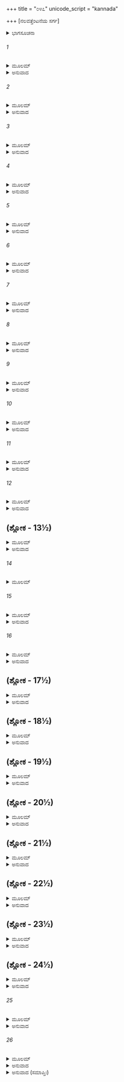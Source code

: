 +++
title = "೦೪೭"
unicode_script = "kannada"

+++
[ನಲವತ್ತೆಂಟನೆಯ ಸರ್ಗ]



<details><summary>ಭಾಗಸೂಚನಾ</summary>

ಶ್ರೀರಾಮನಿಗೆ ಸೀತೆಯ ಸಂದೇಶ, ಲಕ್ಷ್ಮಣನ ಪ್ರಯಾಣ
</details>

###### 1


<details><summary>ಮೂಲಮ್</summary>

ಲಕ್ಷ್ಮಣಸ್ಯ ವಚಃ ಶ್ರುತ್ವಾ ದಾರುಣಂ ಜನಕಾತ್ಮಜಾ ।  
ಪರಂ ವಿಷಾದಮಾಗಮ್ಯ ವೈದೇಹೀ ನಿಪಪಾತ ಹ ॥
</details>

<details><summary>ಅನುವಾದ</summary>

ಲಕ್ಷ್ಮಣನು ಹೇಳಿದ ದಾರುಣವಾದ ಮಾತನ್ನು ಕೇಳಿ ವೈದೇಹಿಯು ಅತ್ಯಂತ ವಿಷಣ್ಣಳಾಗಿ ನೆಲಕ್ಕೆ ಬಿದ್ದುಬಿಟ್ಟಳು.॥1॥
</details>

###### 2


<details><summary>ಮೂಲಮ್</summary>

ಸಾ ಮುಹೂರ್ತಮಿವಾಸಂಜ್ಞಾ ಬಾಷ್ಪಪರ್ಯಾಕುಲೇಕ್ಷಣಾ ।  
ಲಕ್ಷ್ಮಣಂ ದೀನಯಾ ವಾಚಾ ಉವಾಚಜನಕಾತ್ಮಜಾ ॥
</details>

<details><summary>ಅನುವಾದ</summary>

ಕಂಬನಿ ತುಂಬಿದ ಕಣ್ಣುಗಳಿಂದ ಕೂಡಿದ್ದ ಸೀತಾದೇವಿಯು ಸ್ವಲ್ಪ ಹೊತ್ತಿನ ಬಳಿಕ ಎಚ್ಚರಗೊಂಡು ಲಕ್ಷ್ಮಣನಲ್ಲಿ ದೈನ್ಯ ತುಂಬಿದ ಈ ಮಾತನ್ನು ಹೇಳಿದಳು.॥2॥
</details>

###### 3


<details><summary>ಮೂಲಮ್</summary>

ಮಾಮಿಕೇಯಂ ತನುರ್ನೂನಂ ಸೃಷ್ಟಾ ದುಃಖಾಯ ಲಕ್ಷ್ಮಣ ।  
ಧಾತ್ರಾ ಯಸ್ಯಾಸ್ತಥಾ ಮೇಽದ್ಯ ದುಃಖಮೂರ್ತಿಃಪ್ರದೃಶ್ಯತೇ ॥
</details>

<details><summary>ಅನುವಾದ</summary>

ಲಕ್ಷ್ಮಣ! ನಿಶ್ಚಯವಾಗಿಯೂ ವಿಧಾತನು ನನ್ನ ಶರೀರವನ್ನು ಕೇವಲ ದುಃಖ ಅನುಭವಿಸಲೆಂದೇ ಸೃಷ್ಟಿಸಿರುವನು. ಅದರಿಂದ ಇಂದು ಎಲ್ಲ ದುಃಖಗಳು ಮೂರ್ತಿಮಂತರಾಗಿ ನನಗೆ ಕಂಡು ಬರುತ್ತಿವೆ.॥3॥
</details>

###### 4


<details><summary>ಮೂಲಮ್</summary>

ಕಿಂ ನು ಪಾಪಂ ಕೃತಂ ಪೂರ್ವಂ ಕೋ ವಾ ದಾರೈರ್ವಿಯೋಜಿತಃ ।  
ಯಾಹಂಶುದ್ಧಸಮಾಚಾರಾ ತ್ಯಕ್ತಾ ನೃಪತಿನಾ ಸತೀ ॥
</details>

<details><summary>ಅನುವಾದ</summary>

ನಾನು ಹಿಂದಿನ ಜನ್ಮದಲ್ಲಿ ಯಾವ ಪಾಪ ಮಾಡಿದ್ದೇನೋ, ಅಥವಾ ಯಾರನ್ನು ಪತ್ನಿಯಿಂದ ಬೇರ್ಪಡಿಸಿದ್ದೇನೋ, ನಾನು ಶುದ್ಧ ಆಚರಣವುಳ್ಳವಳಾಗಿದ್ದರೂ ಮಹಾರಾಜರು ನನ್ನನ್ನು ತ್ಯಜಿಸಿಬಿಟ್ಟಿರುವರು.॥4॥
</details>

###### 5


<details><summary>ಮೂಲಮ್</summary>

ಪುರಾಹಮಾಶ್ರಮೇ ವಾಸಂರಾಮಪಾದಾನುವರ್ತಿನೀ ।  
ಅನುರುಧ್ಯಾಪಿ ಸೌಮಿತ್ರೇ ದುಃಖೇ ಚಪರಿವರ್ತಿನೀ ॥
</details>

<details><summary>ಅನುವಾದ</summary>

ಸುಮಿತ್ರಾನಂದನ! ಮೊದಲು ನಾನು ವನವಾಸದ ದುಃಖದಲ್ಲಿ ಬಿದ್ದರೂ ಅದನ್ನು ಸಹಿಸಿ ಶ್ರೀರಾಮನ ಚರಣಗಳನ್ನು ಅನುಸರಿಸುತ್ತಾ ಆಶ್ರಮದಲ್ಲಿ ಇರಲು ಇಚ್ಛಿಸುತ್ತಿದ್ದೆ.॥5॥
</details>

###### 6


<details><summary>ಮೂಲಮ್</summary>

ಸಾ ಕಥಂ ಹ್ಯಾಶ್ರಮೇ ಸೌಮ್ಯ ವತ್ಸ್ಯಾಮಿ ವಿಜನೀಕೃತಾ ।  
ಆಖ್ಯಾಸ್ಯಾಮಿ ಚ ಕಸ್ಯಾಹಂ ದುಃಖಂ ದುಃಖಪರಾಯಣಾ ॥
</details>

<details><summary>ಅನುವಾದ</summary>

ಆದರೆ ಸೌಮ್ಯ! ಈಗ ನಾನು ಒಬ್ಬಂಟಿಗಳಾಗಿ ಪ್ರಿಯಜನರಿಂದ ಅಗಲಿ ಹೇಗೆ ಆಶ್ರಮದಲ್ಲಿ ವಾಸಿಸಲಿ? ನನ್ನ ದುಃಖವನ್ನು ಯಾರಲ್ಲಿ ಹೇಳಿಕೊಳ್ಳಲಿ.॥6॥
</details>

###### 7


<details><summary>ಮೂಲಮ್</summary>

ಕಿಂ ನು ವಕ್ಷ್ಯಾಮಿ ಮುನಿಷು ಕರ್ಮಚಾಸತ್ಕೃತಂ ಪ್ರಭೋ ।  
ಕಸ್ಮಿನ್ವಾ ಕಾರಣೇತ್ಯಕ್ತಾ ರಾಘವೇಣ ಮಹಾತ್ಮನಾ ॥
</details>

<details><summary>ಅನುವಾದ</summary>

ಪ್ರಭೋ! ಮಹಾತ್ಮಾ ರಘುನಾಥನು ಯಾವ ಅಪರಾಧಕ್ಕಾಗಿ ನಿನ್ನನ್ನು ತ್ಯಜಿಸಿರುವನು ಎಂದು ಮುನಿಗಳು ನನ್ನನ್ನು ಕೇಳಿದರೆ ನಾನು ನಿಮ್ಮ ಯಾವ ಅಪರಾಧವನ್ನು ತಿಳಿಸಲೀ.॥7॥
</details>

###### 8


<details><summary>ಮೂಲಮ್</summary>

ನ ಖಲ್ವದ್ಯೈವ ಸೌಮಿತ್ರೇ ಜೀವಿತಂ ಜಾಹ್ನವೀಜಲೇ ।  
ತ್ಯಜೇಯಂ ರಾಜವಂಶಸ್ತು ಭರ್ತುರ್ಮೇ ಪರಿಹಾಸ್ಯತೇ ॥
</details>

<details><summary>ಅನುವಾದ</summary>

ಸುಮಿತ್ರಾ ಕುಮಾರ! ನಾನು ನನ್ನ ಶರೀರವನ್ನು ಗಂಗೆಯಲ್ಲಿ ವಿಸರ್ಜಿಸಿಬಿಡುವೆನು; ಆದರೆ ಈಗ ಹಾಗೆ ಮಾಡಲಾರೆ; ಏಕೆಂದರೆ ಹೀಗೆ ಮಾಡಿದರೆ ನನ್ನ ಪತಿದೇವನ ರಾಜವಂಶ ನಾಶವಾಗಿ ಹೋದೀತು.॥8॥
</details>

###### 9


<details><summary>ಮೂಲಮ್</summary>

ಯಥಾಜ್ಞಂ ಕುರು ಸೌಮಿತ್ರೇ ತ್ಯಜ ಮಾಂ ದುಃಖಭಾಗಿನೀಮ್ ।  
ನಿದೇಶೇ ಸ್ಥೀಯತಾಂ ರಾಜ್ಞಃ ಶೃಣು ಚೇದಂ ವಚೋ ಮಮ ॥
</details>

<details><summary>ಅನುವಾದ</summary>

ಆದರೆ ಸುಮಿತ್ರಾನಂದನ! ಮಹಾ ರಾಜರು ಆಜ್ಞಾಪಿಸಿದಂತೆ ನೀನು ಮಾಡು. ದುಃಖಿತೆಯಾದ ನನ್ನನ್ನು ಇಲ್ಲೇ ಬಿಟ್ಟು ನೀನು ಮಹಾರಾಜರ ಆಜ್ಞಾಪಾಲನೆ ಯಲ್ಲಿ ಸ್ಥಿರವಾಗಿರು ಹಾಗೂ ನನ್ನ ಈ ಮಾತನ್ನು ಕೇಳು.॥9॥
</details>

###### 10


<details><summary>ಮೂಲಮ್</summary>

ಶ್ವಶ್ರೂಣಾಮವಿಶೇಷೇಣ ಪ್ರಾಂಜಲಿಪ್ರಗ್ರಹೇಣ ಚ ।  
ಶಿರಸಾ ವಂದ್ಯ ಚರಣೌ ಕುಶಲಂ ಬ್ರೂಹಿಪಾರ್ಥಿವಮ್ ॥
</details>

<details><summary>ಅನುವಾದ</summary>

ನನ್ನ ಎಲ್ಲ ಅತ್ತೆಯರಿಗೆ ಕೈಮುಗಿದು ನನ್ನ ಪರವಾಗಿ ಅವರ ಚರಣಗಳಲ್ಲಿ ವಂದಿಸು. ಜೊತೆಗೆ ಮಹಾರಾಜರ ಚರಣಗಳಲ್ಲಿ ಮಸ್ತಕ ಚಾಚಿ ನನ್ನ ಕಡೆಯಿಂದ ಅವರ ಕುಶಲ ವಿಚಾರಿಸು.॥10॥
</details>

###### 11


<details><summary>ಮೂಲಮ್</summary>

ಶಿರಸಾಭಿನತೋ ಬ್ರೂಯಾಃ ಸರ್ವಾಸಾಮೇವ ಲಕ್ಷ್ಮಣ ।  
ವಕ್ತವ್ಯಶ್ಚಾಪಿ ನೃಪತಿಧರ್ಮೇಷು ಸುಸಮಾಹಿತಃ ॥
</details>

<details><summary>ಅನುವಾದ</summary>

ಲಕ್ಷ್ಮಣ! ನೀನು ಅಂತಃಪುರದ ಎಲ್ಲ ವಂದನೀಯ ಸ್ತ್ರೀಯರಿಗೆ ನನ್ನ ಕಡೆಯಿಂದ ಪ್ರಣಾಮ ಮಾಡಿ ನನ್ನ ಸಮಾಚಾರ ಅವರಿಗೆ ತಿಳಿಸು ಹಾಗೂ ಸದಾ ಧರ್ಮಪಾಲನೆಯಲ್ಲಿ ತತ್ಪರರಾದ ಮಹಾರಾಜರಿಗೆ ನನ್ನ ಈ ಸಂದೇಶವನ್ನು ತಿಳಿಸು.॥11॥
</details>

###### 12


<details><summary>ಮೂಲಮ್</summary>

ಜಾನಾಸಿ ಚ ಯಥಾ ಶುದ್ಧಾ ಸೀತಾ ತತ್ತ್ವೇನ ರಾಘವ ।  
ಭಕ್ತ್ಯಾ ಚ ಪರಯಾ ಯುಕ್ತಾ ಹಿತಾ ಚ ತವ ನಿತ್ಯಶಃ ॥
</details>

<details><summary>ಅನುವಾದ</summary>

ರಘುನಂದನ! ಸೀತೆಯು ಶುದ್ಧಚರಿತ್ರಾ ಆಗಿರುವುದು ನೀವು ವಾಸ್ತವವಾಗಿ ತಿಳಿದಿರುವರು. ಸರ್ವದಾ ನಿಮ್ಮ ಹಿತದಲ್ಲೇ ತತ್ಪರಳಾಗಿದ್ದು, ನಿಮ್ಮ ಕುರಿತು ಪರಮ ಪ್ರೇಮ ಭಕ್ತಿ ಇರಿಸುವವಳು ನಾನು.॥12॥
</details>

## (ಶ್ಲೋಕ - 13½)


<details><summary>ಮೂಲಮ್</summary>

ಅಹಂ ತ್ಯಕ್ತಾ ತ್ವಯಾ ವೀರ ಅಯಶೋಭೀರುಣಾ ಜನೇ ।  
ಯಚ್ಚ ತೇ ವಚನೀಯಂ ಸ್ಯಾದಪವಾದಃ ಸಮುತ್ಥಿತಃ ॥  
ಮಯಾ ಚ ಪರಿಹರ್ತವ್ಯಂ ತ್ವಂ ಹಿ ಮೇ ಪರಮಾ ಗತಿಃ ।
</details>

<details><summary>ಅನುವಾದ</summary>

ವೀರ! ನೀವು ಅಪಯಶಕ್ಕೆ ಹೆದರಿಯೇ ನನ್ನನ್ನು ತ್ಯಜಿಸಿರುವಿರಿ; ಆದ್ದರಿಂದ ಲೋಕದಲ್ಲಿ ಆಗುತ್ತಿರುವ ನಿಮ್ಮ ನಿಂದೆ ಅಥವಾ ನನ್ನ ಕಾರಣದಿಂದಾಗಿ ಹರಡಿದ ಅಪವಾದವನ್ನು ದೂರಗೊಳಿಸುವುದು ನನ್ನ ಕರ್ತವ್ಯವೂ ಆಗಿದೆ; ಏಕೆಂದರೆ ನೀವು ನನಗೆ ಪರಮಾಶ್ರಯರಾಗಿರುವಿರಿ.॥13½॥
</details>

###### 14


<details><summary>ಮೂಲಮ್</summary>

ವಕ್ತವ್ಯಶ್ಚೈವ ನೃಪತಿಧರ್ಮೇಣ ಸುಸಮಾಹಿತಃ ॥
</details>

###### 15


<details><summary>ಮೂಲಮ್</summary>

ಯಥಾ ಭ್ರಾತೃಷು ವರ್ತೇಥಾಸ್ತಥಾ ಪೌರೇಷುನಿತ್ಯದಾ ।  
ಪರಮೋ ಹ್ಯೇಷಧರ್ಮಸ್ತೇ ತಸ್ಮಾತ್ಕೀರ್ತಿರನುತ್ತಮಾ ॥
</details>

<details><summary>ಅನುವಾದ</summary>

ಲಕ್ಷ್ಮಣ! ನೀನು ಮಹಾರಾಜರಲ್ಲಿ ಹೇಳು - ನೀವು ಧರ್ಮದಿಂದ ಎಚ್ಚರವಾಗಿ ಇದ್ದು ಪುರವಾಸಿಗಳೊಂದಿಗೆ ತಮ್ಮ ಸಹೋದರರಂತೆ ವರ್ತಿಸಿರಿ. ಇದೇ ನಿಮ್ಮ ಪರಮ ಧರ್ಮವಾಗಿದ್ದು, ಇದರಿಂದಲೇ ನಿಮ್ಮ ಪರಮೋತ್ತಮ ಯಶದ ಪ್ರಾಪ್ತಿಯಾಗಬಲ್ಲದು.॥14-15॥
</details>

###### 16


<details><summary>ಮೂಲಮ್</summary>

ಯತ್ತು ಪೌರಜನೇ ರಾಜನ್ಧರ್ಮೇಣ ಸಮವಾಪ್ನುಯಾತ್ ।  
ಅಹಂ ತುನಾನುಶೋಚಾಮಿ ಸ್ವಶರೀರಂ ನರರ್ಷಭ ॥
</details>

<details><summary>ಅನುವಾದ</summary>

ರಾಜನ್! ಪುರವಾಸಿಗಳ ಕುರಿತು ಧರ್ಮಾನುಕೂಲ ಆಚರಣ ಮಾಡುವುದರಿಂದ ಪ್ರಾಪ್ತವಾಗುವ ಪುಣ್ಯವೇ ನಿಮಗೆ ಉತ್ತಮ ಧರ್ಮ ಮತ್ತು ಕೀರ್ತಿಯಾಗಿದೆ. ಪುರುಷೋತ್ತಮ! ನನಗೆ ನನ್ನ ಶರೀರದ ಬಗ್ಗೆ ಕೊಂಚವೂ ಚಿಂತೆ ಇಲ್ಲ.॥16॥
</details>

## (ಶ್ಲೋಕ - 17½)


<details><summary>ಮೂಲಮ್</summary>

ಯಥಾಪವಾದಂ ಪೌರಾಣಾಂ ತಥೈವ ರಘುನಂದನ ।  
ಪತಿರ್ಹಿ ದೇವತಾ ನಾರ್ಯಾಃ ಪತಿರ್ಬಂಧುಃ ಪತಿರ್ಗುರುಃ ॥  
ಪ್ರಾಣೈರಪಿ ಪ್ರಿಯಂ ತಸ್ಮಾದ್ಭರ್ತುಃ ಕಾರ್ಯಂ ವಿಶೇಷತಃ ।
</details>

<details><summary>ಅನುವಾದ</summary>

ರಘುನಂದನ! ಪುರವಾಸಿಗಳು ಅಪವಾದಗಳಿಂದ ತಪ್ಪಿಸಿಕೊಳ್ಳಲು ಸಾಧ್ಯವಾಗುವಂತೆ ನೀವು ವ್ಯವಹರಿಸಿರಿ. ಸ್ತ್ರೀಯಳಿಗಾಗಿ ಪತಿಯೇ ದೇವತೆ, ಬಂಧು, ಗುರು ಆಗಿರುವನು ಇದಕ್ಕಾಗಿ ಪ್ರಾಣ ಪಣವಾಗಿಟ್ಟುಕೊಂಡು ನಾನು ವಿಶೇಷವಾಗಿ ಪತಿಯ ಪ್ರಿಯವನ್ನೇ ಮಾಡಲು ಬಯಸುತ್ತೇನೆ.॥17½॥
</details>

## (ಶ್ಲೋಕ - 18½)


<details><summary>ಮೂಲಮ್</summary>

ಇತಿ ಮದ್ವಚನಾದ್ರಾಮೋ ವಕ್ತವ್ಯೋ ಮಮ ಸಂಗ್ರಹಃ ॥  
ನಿರೀಕ್ಷ್ಯ ಮಾದ್ಯ ಗಚ್ಛ ತ್ವಮೃತುಕಾಲಾತಿವರ್ತಿನೀಮ್ ।
</details>

<details><summary>ಅನುವಾದ</summary>

ನನ್ನ ಪರವಾಗಿ ಎಲ್ಲ ಮಾತುಗಳನ್ನು ನೀನು ಶ್ರೀರಾಮನಿಗೆ ತಿಳಿಸು ಹಾಗೂ ಇಂದು ನೀನೂ ನನ್ನನ್ನು ನೋಡಿಕೊಂಡು ಹೋಗು. ನಾನೀಗ ಋತುಕಾಲವನ್ನು ದಾಟಿ ಗರ್ಭಿಣಿಯಾಗಿರುವೆನು.॥18½॥
</details>

## (ಶ್ಲೋಕ - 19½)


<details><summary>ಮೂಲಮ್</summary>

ಏವಂ ಬ್ರುವತ್ಯಾಂ ಸೀತಾಯಾಂ ಲಕ್ಷ್ಮಣೋ ದೀನಚೇತನಃ ॥  
ಶಿರಸಾ ವಂದ್ಯ ಧರಣೀಂ ವ್ಯಾಹರ್ತುಂ ನ ಶಶಾಕ ಹ ।
</details>

<details><summary>ಅನುವಾದ</summary>

ಸೀತೆಯು ಹೀಗೆ ಹೇಳಿದಾಗ ಲಕ್ಷ್ಮಣನ ಮನಸ್ಸಿಗೆ ಬಹಳ ದುಃಖವಾಯಿತು. ಅವನು ದಂಡವತ್ ಸೀತೆಗೆ ನಮಸ್ಕರಿಸಿದನು. ಆಗ ಅವನ ಬಾಯಿಯಿಂದ ಯಾವ ಮಾತೂ ಹೊರಡಲಿಲ್ಲ.॥19½॥
</details>

## (ಶ್ಲೋಕ - 20½)


<details><summary>ಮೂಲಮ್</summary>

ಪ್ರದಕ್ಷಿಣಂ ಚ ತಾಂ ಕೃತ್ವಾ ರುದನ್ನೇವ ಮಹಾಸ್ವನಃ ॥  
ಧ್ಯಾತ್ವಾ ಮುಹೂರ್ತಂ ತಾಮಾಹ ಕಿಂ ಮಾಂ ವಕ್ಷ್ಯಸಿ ಶೋಭನೇ ।
</details>

<details><summary>ಅನುವಾದ</summary>

ಅವನು ಗಟ್ಟಿಯಾಗಿ ಅಳುತ್ತಾ ಸೀತಾಮಾತೆಗೆ ಪ್ರದಕ್ಷಿಣೆ ಮಾಡಿ ಎರಡು ಗಳಿಗೆ ವಿಚಾರ ಮಾಡಿ ಹೇಳಿದನು - ಶೋಭನೇ! ನೀವು ಇದನ್ನು ನನ್ನಲ್ಲಿ ಏಕೆ ಹೇಳುತ್ತಿರುವಿ.॥20½॥
</details>

## (ಶ್ಲೋಕ - 21½)


<details><summary>ಮೂಲಮ್</summary>

ದೃಷ್ಟಪೂರ್ವಂ ನ ತೇ ರೂಪಂ ಪಾದೌ ದೃಷ್ಟೌ ತವಾನಘೇ ॥  
ಕಥಮತ್ರ ಹಿ ಪಶ್ಯಾಮಿ ರಾಮೇಣ ರಹಿತಾಂ ವನೇ ।
</details>

<details><summary>ಅನುವಾದ</summary>

ಪುಣ್ಯಾತ್ಮ ಪತಿವ್ರತೆಯೇ! ನಾನು ಮೊದಲೂ ನಿಮ್ಮ ಸಂಪೂರ್ಣರೂಪ ಎಂದೂ ನೋಡಿಲ್ಲ. ಕೇವಲ ನಿಮ್ಮ ಚರಣಗಳನ್ನೇ ದರ್ಶಿಸಿದ್ದೆ. ಮತ್ತೆ ಇಂದು ವನದೊಳಗೆ ಶ್ರೀರಾಮನ ಅನುಪಸ್ಥಿತಿಯಲ್ಲಿ ನಿಮ್ಮ ಕಡೆ ಹೇಗೆ ನೋಡಲಿ.॥21½॥
</details>

## (ಶ್ಲೋಕ - 22½)


<details><summary>ಮೂಲಮ್</summary>

ಇತ್ಯುಕ್ತ್ವಾ ತಾಂ ನಮಸ್ಕೃತ್ಯ ಪುನರ್ನಾವಮುಪಾರುಹತ್ ॥  
ಆರುರೋಹ ಪುನರ್ನಾವಂ ನಾವಿಕಂ ಚಾಭ್ಯಚೋದಯತ್ ।
</details>

<details><summary>ಅನುವಾದ</summary>

ಹೀಗೆ ಹೇಳಿ ಸೀತೆಗೆ ಪುನಃ ನಮಸ್ಕಾರ ಮಾಡಿದನು ಹಾಗೂ ದೋಣಿಯನ್ನು ಹತ್ತಿದನು. ದೋಣಿಯನ್ನೇರಿ ಬೆಸ್ತನಿಗೆ ನಡೆಸುವಂತೆ ಹೇಳಿದನು.॥22½॥
</details>

## (ಶ್ಲೋಕ - 23½)


<details><summary>ಮೂಲಮ್</summary>

ಸ ಗತ್ವಾ ಚೋತ್ತರಂ ತೀರಂ ಶೋಕಭಾರಸಮನ್ವಿತಃ ॥  
ಸಮ್ಮೂಢ ಇವ ದುಃಖೇನ ರಥಮಧ್ಯಾರುಹದ್ದ್ರುತಮ್ ।
</details>

<details><summary>ಅನುವಾದ</summary>

ಶೋಕಭಾರದಿಂದ ಕುಗ್ಗಿದ ಲಕ್ಷ್ಮಣನು ಗಂಗೆಯನ್ನು ದಾಟಿ ದುಃಖದಿಂದಾಗಿ ನಿಶ್ಚೇಷ್ಟಿತನಂತಾಗಿ, ಅದೇ ಸ್ಥಿತಿಯಲ್ಲಿ ಅವಸರವಾಗಿ ರಥವನ್ನೇರಿದನು.॥23½॥
</details>

## (ಶ್ಲೋಕ - 24½)


<details><summary>ಮೂಲಮ್</summary>

ಮುಹುರ್ಮುಹುಃ ಪರಾವೃತ್ಯದೃಷ್ಟ್ವಾ ಸೀತಾಮನಾಥವತ್ ॥  
ಚೇಷ್ಟಂತೀಂಪರತೀರಸ್ಥಾಂ ಲಕ್ಷ್ಮಣಃ ಪ್ರಯಯಾವಥ ।
</details>

<details><summary>ಅನುವಾದ</summary>

ಸೀತೆಯು ಗಂಗಾತೀರದಲ್ಲಿ ಅನಾಥಳಂತೆ ಅಳುತ್ತಾ ನೆಲದಲ್ಲಿ ಮಲಗಿದ್ದಳು. ಲಕ್ಷ್ಮಣನು ಪದೇ-ಪದೇ ಹಿಂತಿರುಗಿ ನೋಡುತ್ತಾ ಹೊರಟುಹೋದನು.॥24½॥
</details>

###### 25


<details><summary>ಮೂಲಮ್</summary>

ದೂರಸ್ಥಂ ರಥಮಾಲೋಕ್ಯ ಲಕ್ಷ್ಮಣಂ ಚ ಮುಹುರ್ಮುಹುಃ ।  
ನಿರೀಕ್ಷ್ಯಮಾಣಾಂ ತೂದ್ವಿಗ್ನಾಂ ಸೀತಾಂ ಶೋಕಃ ಸಮಾವಿಶತ್ ॥
</details>

<details><summary>ಅನುವಾದ</summary>

ರಥ ಮತ್ತು ಲಕ್ಷ್ಮಣ ಕ್ರಮವಾಗಿ ದೂರವಾಗುತ್ತಿರುವಂತೆ, ಸೀತೆಯು ಅವನ ಕಡೆಗೆ ಮತ್ತೆ-ಮತ್ತೆ ನೋಡುತ್ತಾ ಉದ್ವಿಗ್ನಳಾದಳು. ಅವನು ಕಣ್ಣಿಗೆ ಕಾಣದಾದಾಗ ಗಾಢಶೋಕಕ್ಕೆ ಒಳಗಾದಳು.॥25॥
</details>

###### 26


<details><summary>ಮೂಲಮ್</summary>

ಸಾ ದುಃಖಭಾರಾವನತಾ ಯಶಸ್ವಿನೀ  
ಯಶೋಧರಾ ನಾಥಮಪಶ್ಯತೀಸತೀ ।  
ರುರೋದ ಸಾ ಬರ್ಹಿಣನಾದಿತೇ ವನೇ  
ಮಹಾಸ್ವನಂ ದುಃಖಪರಾಯಣಾ ಸತೀ ॥
</details>

<details><summary>ಅನುವಾದ</summary>

ಈಗ ಆಕೆಗೆ ಯಾರೂ ರಕ್ಷಕರು ಕಾಣುತ್ತಿರಲಿಲ್ಲ. ಆದ್ದರಿಂದ ಯಶಸ್ವಿನೀ ಸತೀ ಸೀತೆಯು ದುಃಖಭಾರದಿಂದ ಅದುಮಲ್ಪಟ್ಟು ಚಿಂತಾಮಗ್ನಳಾಗಿ ಮಯೂರ ಕೂಜನದಿಂದ ಪ್ರತಿಧ್ವನಿತವಾದ ಆ ವನದಲ್ಲಿ ಜೋರಾಗಿ ಅಳತೊಡಗಿದಳು.॥26॥
</details>

<details><summary>ಅನುವಾದ (ಸಮಾಪ್ತಿಃ)</summary>

ಶ್ರೀವಾಲ್ಮೀಕಿ ವಿರಚಿತ ಆರ್ಷರಾಮಾಯಣ ಆದಿಕಾವ್ಯದ ಉತ್ತರ ಕಾಂಡದಲ್ಲಿ ನಲವತ್ತೆಂಟನೆಯ ಸರ್ಗ ಪೂರ್ಣವಾಯಿತು. ॥48॥
</details>
